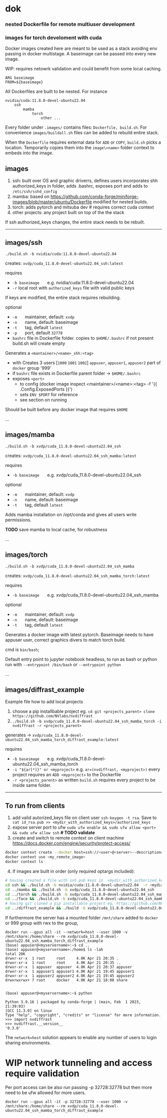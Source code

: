 # dok
### nested Dockerfile for remote multiuser development
### images for torch develoment with cuda

Docker images created here are meant to be used as a stack avoiding env passing in docker multistage. A baseimage can be passed into every new image.

WIP: requires netowrk validation and could benefit from some local caching.

```
ARG baseimage
FROM=${baseimage}
```
All Dockerfiles are built to be nested. For instance
```
nvidia/cuda:11.8.0-devel-ubuntu22.04
    ssh
        mamba
            torch
                other ...
```
Every folder under `.images/` contains files: `Dockerfile, build.sh`. For convenience `images/buildall.sh` files can be added to rebuild entire stack. 

When the `Dockerfile` requires external data for `ADD` or `COPY`, `build.sh` picks a location. Temporarily copies them into the `image\<name>` folder context to embeds into the image.  

## images
1. ssh: built over OS and graphic driverrs, defines users incorporates shh authorized_keys in folder, adds .bashrc, exposes port and adds to `/etc/ssh/sshd_config`
2. mamba: based on https://github.com/conda-forge/miniforge-images/blob/master/ubuntu/Dockerfile modified for nested builds.
3. torch: adds pytorch and mitsuba dev # requires correct cuda context
4. other projects: any project built on top of the the stack 

If ssh authorized_keys changes, the entire stack needs to be rebuilt.

---
## images/ssh

`./build.sh -b nvidia/cuda:11.8.0-devel-ubuntu22.04`

creates: `xvdp/cuda_11.8.0-devel-ubuntu22.04_ssh:latest`

requires
* `-b baseimage   ` e.g. nvidia/cuda:11.8.0-devel-ubuntu22.04
* `-r` local root with `authorized_keys` file with valid public keys

If keys are modified, the entire stack requires rebuilding. 

optional
* `-m   `   maintainer, default: `xvdp`
* `-n   `   name,  default: baseimage
* `-t   `   tag, default `latest`
* `-p   `   port, default `32778`
*  `bashrc` file in Dockerfile folder. copies to `$HOME/.bashrc` if not present build.sh will create empty

Generates a `<mantainer>/<name>_shh:<tag>`
* with Creates 3 users [`1000` `1001` `1002`] `appuser`, `appuser1`, `appuser2` part of `docker` group '999'
* if `bashrc` file exists in Dockerfile parent folder -> `$HOME/.bashrc` 
* exposes `<port>`
    * to config (docker image inspect \<maintainer\>/\<name\>:\<tag\>  -f '{{ .Config.ExposedPorts }}') 
    * sets `ENV $PORT` for reference
    * see section on running 

Should be built before any docker image that requires `$HOME`

...
## images/mamba
`./build.sh -b xvdp/cuda_11.8.0-devel-ubuntu22.04_ssh`

creates: `xvdp/cuda_11.8.0-devel-ubuntu22.04_ssh_mamba:latest`

requires
* `-b baseimage   `  e.g. xvdp/cuda_11.8.0-devel-ubuntu22.04_ssh

optional
* `-m   `   maintainer, default: `xvdp`
* `-n   `   name,  default: baseimage
* `-t   `   tag, default `latest`

Adds mamba installation on /opt/conda and gives all users write permissions.

**TODO** save mamba to local cache, for robustness

...
## images/torch
`./build.sh -b xvdp/cuda_11.8.0-devel-ubuntu22.04_ssh_mamba`

creates: `xvdp/cuda_11.8.0-devel-ubuntu22.04_ssh_mamba_torch:latest`

requires
* `-b baseimage   `  e.g. xvdp/cuda_11.8.0-devel-ubuntu22.04_ssh_mamba

optional
* `-m   `   maintainer, default: `xvdp`
* `-n   `   name,  default: baseimage
* `-t   `   tag, default `latest`

Generates a docker image with latest pytorch. Baseimage needs to have appuser user, correct graphics divers to match torch build.

cmd is `bin/bash`; 

Default entry point to jupyter notebook headless, to run as bash or python run with `--entrypoint /bin/bash` or `--entrypoint python`

...
## images/diffrast_example
Example file how to add local projects

1. choose a pip installbable project eg. `cd git <projects_parent> clone https://github.com/NVlabs/nvdiffrast `
2. `./build.sh -b xvdp/cuda_11.8.0-devel-ubuntu22.04_ssh_mamba_torch -i nvdiffrast -r <projects_parent>`

generates -> `xvdp/cuda_11.8.0-devel-ubuntu22.04_ssh_mamba_torch_diffrast_example:latest`

requires
* `-b baseimage   `  e.g. xvdp/cuda_11.8.0-devel-ubuntu22.04_ssh_mamba_torch
* `-i "${ar[*]}" or <myproject>` e.g. `ar=(nvdiffrast, <myproject>)` every project requires an `ADD <myproject>` to the Dockerfile
* `-r <projects_parent>` as written `build.sh` requires every project to be inside same folder.
---
## To run from clients

1. add valid autorized_keys file on client user ` ssh-keygen -t rsa `. Save to ` cat id_rsa.pub >> <mydir_with_authorized_keys>/authorized_keys`
2. expose server port to ufw `sudo ufw enable && sudo ufw allow <port> && sudo ufw allow ssh`  **# TODO validate**
3. create and switch to remote context on client machine https://docs.docker.com/engine/security/protect-access/

```bash
docker context create --docker host=ssh://<user>@<server>--description='Remote Image' <my_remote_image>
docker context use <my_remote_image>
docker context ls
```
4. If images are built in order (only required optargs included):
``` bash
# having created a file with ssh pub keys in  <mydir_with_authorized_keys>/autorized_keys
cd ssh && ./build.sh -b nvidia/cuda:11.8.0-devel-ubuntu22.04  -r <mydir_with_authorized_keys>
cd ../mamba && ./build.sh -b xvdp/cuda_11.8.0-devel-ubuntu22.04_ssh
cd ../torch && ./build.sh -b xvdp/cuda_11.8.0-devel-ubuntu22.04_ssh_mamba
cd ../face && ./build.sh -b xvdp/cuda_11.8.0-devel-ubuntu22.04_ssh_mamba_torch
# having git cloned a pip installable project eg, https://github.com/NVlabs/nvdiffrast t0 a <myprojects_dir>
cd ../diffrast_example && ./build -b xvdp/cuda_11.8.0-devel-ubuntu22.04_ssh_mamba_torch -i nvdiffrast -r <myprojects_dir>
```
If furthermore the server has a mounted folder `/mnt/share` added to `docker` or 999 group with rwx to the group,

```
docker run --gpus all -it --network=host --user 1000 -v /mnt/share:/home/share --rm xvdp/cuda_11.8.0-devel-ubuntu22.04_ssh_mamba_torch_diffrast_example
(base) appuser@<myservername>:~$ cd ..
(base) appuser@<myservername>:/home$ ls -lah
total 28K
drwxr-xr-x  1 root     root     4.0K Apr 21 20:35 .
drwxr-xr-x  1 root     root     4.0K Apr 21 20:35 ..
drwxr-xr-x  1 appuser  appuser  4.0K Apr 21 20:37 appuser
drwxr-xr-x  1 appuser1 appuser1 4.0K Apr 21 19:45 appuser1
drwxr-xr-x  1 appuser2 appuser2 4.0K Apr 21 19:45 appuser2
drwxrwxrwx+ 7 root     docker   4.0K Apr 21 18:08 share


(base) appuser@<myservername>:~$ python

Python 3.9.16 | packaged by conda-forge | (main, Feb  1 2023, 21:39:03) 
[GCC 11.3.0] on linux
Type "help", "copyright", "credits" or "license" for more information.
>>> import nvdiffrast
>>> nvdiffrast.__version__
'0.3.0'
```
The `network=host` solution appears to enable any number of users to login sharing environments.

# WIP network tunneling and access require validation
Per port access can be also run passing -p 32728:32778 but then more need to be ufw allowed for more users.

`docker run --gpus all -it -p 32728:32778 --user 1000 -v /mnt/share:/home/share --rm xvdp/cuda_11.8.0-devel-ubuntu22.04_ssh_mamba_torch_diffrast_example`